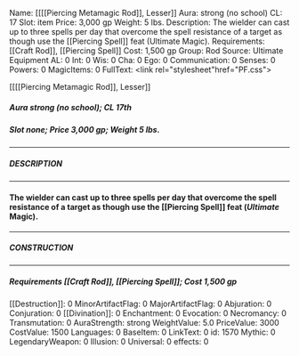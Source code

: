 Name: [[[[Piercing Metamagic Rod]], Lesser]]
Aura: strong (no school)
CL: 17
Slot: item
Price: 3,000 gp
Weight: 5 lbs.
Description: The wielder can cast up to three spells per day that overcome the spell resistance of a target as though use the [[Piercing Spell]] feat (Ultimate Magic).
Requirements: [[Craft Rod]], [[Piercing Spell]]
Cost: 1,500 gp
Group: Rod
Source: Ultimate Equipment
AL: 0
Int: 0
Wis: 0
Cha: 0
Ego: 0
Communication: 0
Senses: 0
Powers: 0
MagicItems: 0
FullText: <link rel="stylesheet"href="PF.css"><div class="heading"><p class="alignleft">[[[[Piercing Metamagic Rod]], Lesser]]</p><div style="clear: both;"></div></div><div><h5><b>Aura </b>strong (no school); <b>CL </b>17th</h5><h5><b>Slot </b>none; <b>Price </b>3,000 gp; <b>Weight </b>5 lbs.</h5></div><hr/><div><h5><b>DESCRIPTION</b></h5></div><hr/><div><h4><p>The wielder can cast up to three spells per day that overcome the spell resistance of a target as though use the [[Piercing Spell]] feat (<i>Ultimate</i> Magic).</p></h4></div><hr/><div><h5><b>CONSTRUCTION</b></h5></div><hr/><div><h5><b>Requirements </b>[[Craft Rod]], [[Piercing Spell]]; <b>Cost </b>1,500 gp</h5></div>
[[Destruction]]: 0
MinorArtifactFlag: 0
MajorArtifactFlag: 0
Abjuration: 0
Conjuration: 0
[[Divination]]: 0
Enchantment: 0
Evocation: 0
Necromancy: 0
Transmutation: 0
AuraStrength: strong
WeightValue: 5.0
PriceValue: 3000
CostValue: 1500
Languages: 0
BaseItem: 0
LinkText: 0
id: 1570
Mythic: 0
LegendaryWeapon: 0
Illusion: 0
Universal: 0
effects: 0
